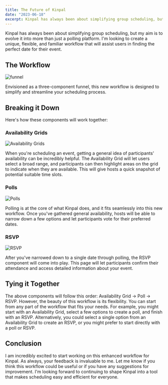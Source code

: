 ```yaml
---
title: The Future of Kinpal
date: "2023-06-18"
excerpt: Kinpal has always been about simplifying group scheduling, but my aim is to evolve it into more than just a polling platform.
---
```


Kinpal has always been about simplifying group scheduling, but my aim is to evolve it into more than just a polling platform. I'm looking to create a unique, flexible, and familiar workflow that will assist users in finding the perfect date for their event.

## The Workflow

![funnel](/static/images/the-future-of-kinpal/funnel.svg)

Envisioned as a three-component funnel, this new workflow is designed to simplify and streamline your scheduling process.

## Breaking it Down

Here's how these components will work together:

### Availability Grids

![Availability Grids](/static/images/the-future-of-kinpal/availability-grid.svg)

When you're scheduling an event, getting a general idea of participants' availability can be incredibly helpful. The Availability Grid will let users select a broad range, and participants can then highlight areas on the grid to indicate when they are available. This will give hosts a quick snapshot of potential suitable time slots.

### Polls

![Polls](/static/images/the-future-of-kinpal/poll.svg)

Polling is at the core of what Kinpal does, and it fits seamlessly into this new workflow. Once you've gathered general availability, hosts will be able to narrow down a few options and let participants vote for their preferred dates.

### RSVP

![RSVP](/static/images/the-future-of-kinpal/rsvp.svg)

After you've narrowed down to a single date through polling, the RSVP component will come into play. This page will let participants confirm their attendance and access detailed information about your event.

## Tying it Together

The above components will follow this order: Availability Grid -> Poll -> RSVP. However, the beauty of this workflow is its flexibility. You can start from any part of the workflow that fits your needs. For example, you might start with an Availability Grid, select a few options to create a poll, and finish with an RSVP. Alternatively, you could select a single option from an Availability Grid to create an RSVP, or you might prefer to start directly with a poll or RSVP.

## Conclusion

I am incredibly excited to start working on this enhanced workflow for Kinpal. As always, your feedback is invaluable to me. Let me know if you think this workflow could be useful or if you have any suggestions for improvement. I'm looking forward to continuing to shape Kinpal into a tool that makes scheduling easy and efficient for everyone.
